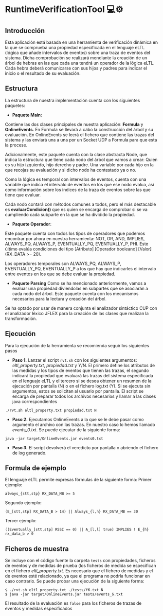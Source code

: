 # RuntimeVerificationTool 💻⚙️

## Introducción
Esta aplicación está basada en una herramienta de verificación dinámica en la que se comprueba una propiedad especificada en el lenguaje eLTL (lógica que añade intervalos de eventos) sobre una traza de eventos del sistema. Dicha comprobación se realizará mendiante la creación de un árbol de hebras en las que cada una tendrá un operador de la lógica eLTL. Cada hebra deberá comunicarse con sus hijos y padres para indicar el inicio o el resultado de su evaluación.

## Estructura
La estructura de nuestra implementación cuenta con los siguientes paquetes:
- **Paquete Main:**

Contiene las dos clases principales de nuestra aplicación: **Formula** y **OnlineEvents**.
En Formula se llevará a cabo la construcción del árbol y su evaluación.
En OnlineEvents se leerá el fichero que contiene las trazas del sistema y las enviará una a una por un Socket UDP a Formula para que esta la procese.

Adicionalmente, este paquete cuenta con la clase abstracta Node, que indica la estructura que tiene cada nodo del árbol que vamos a crear:
Quien es su hijo izquierdo, hijo derecho y padre. 
Una variable por cada hijo en la que recojas su evaluación y si dicho nodo ha contestado ya o no.

Como la lógica es temporal con intervalos de eventos, cuenta con una variable que indica el intervalo de eventos
en los que ese nodo evalua, así como información sobre los indices de la traza de eventos sobre las que tiene que evaluar.

Cada nodo contará con métodos comunes a todos, pero el más destacable es **evaluarCondicion()** que es quien se encarga de comprobar si se va cumpliendo cada subparte en la que se ha dividido la propiedad.

 - **Paquete Operador:**

Este paquete cuenta con todos los tipos de operadores que podemos encontrar por ahora en nuestra herramienta: NOT, OR, AND, IMPLIES, ALWAYS_PQ, ALWAYS_P, EVENTUALLY_PQ, EVENTUALLY_P, PHI.
Este último evalúa condiciones del tipo [Atributo] [Operador booleano] [Valor] (RX_DATA >= 20).

Los operadores temporales son ALWAYS_PQ, ALWAYS_P, EVENTUALLY_PQ, EVENTUALLY_P a los que hay que indicarles el intervalo entre eventos en los que se debe evaluar la propiedad.

 - **Paquete Parsing**
Como se ha mencionado anteriormente, vamos a evaluar una propiedad diviendolas en subpartes que se asociarán a cada nodo del árbol. Este paquete cuenta con los mecanismos necesarios para la lectura y creación del árbol.

Se ha optado por usar de manera conjunta el analizador sintáctico CUP con el analizador léxico JFLEX para la creación de las clases que realizan la transformación.

## Ejecución
Para la ejecución de la herramienta se recomienda seguir los siguientes pasos
 - **Paso 1.** Lanzar el script `rvt.sh` con los siguientes argumentos: *eltl_property.txt*, *propiedad.txt* y Y/N. El primero define los atributos de las medidas y los tipos de eventos que tienen las trazas, el segundo indicará la propiedad que evaluará las trazas del sistema especificada en el lenguaje eLTL y el tercero si se desea obtener un resumen de la ejecución por pantalla (N) o en el fichero log.txt (Y). Si se ejecuta sin argumentos, estos se solicitan al usuario por pantalla. El script se encarga de preparar todos los archivos necesarios y llamar a las clases java correspondientes
```
./rvt.sh eltl_property.txt propiedad.txt N
```
  - **Paso 2.** Ejecutamos OnlineEvents a la que se le debe pasar como argumento el archivo con las trazas. En nuestro caso lo hemos llamado *events_0.txt*. Se puede ejecutar de la siguiente forma:
```
java -jar target/OnlineEvents.jar events0.txt
```

  - **Paso 3.** El script devolverá el veredicto por pantalla o abriendo el fichero de log generado.

## Formula de ejemplo
El lenguaje eLTL permite expresas fórmulas de la siguiente forma:
Primer ejemplo:
```
always_{stt,stp} RX_DATA_MB >= 5
```

Segundo ejemplo:
```
(E_[stt,stp] RX_DATA_B > 14) || Always_{l,h} RX_DATA_MB == 30 
```

Tercer ejemplo:
```
((Eventually_[stt,stp] RSSI == 0) || A_[l,l] true) IMPLIES ! E_{h} rx_data_b > 0
```
## Ficheros de muestra
Se incluye con el código fuente la carpeta `tests` con propiedades, ficheros de eventos y de medidas de prueba (los ficheros de medida se especifican en el fichero *eltl_property.txt*. Es necesario que el fichero de medidas y el de eventos esté relacionado, ya que el programa no podría funcionar en caso contrario. Se puede probar una ejecución de la siguiente forma:

```
$ ./rvt.sh eltl_property.txt ./tests/f6.txt N
$ java -jar target/OnlineEvents.jar tests/events_6.txt
```
El resultado de la evaluación es `false` para los ficheros de trazas de eventos y medidas especificados
